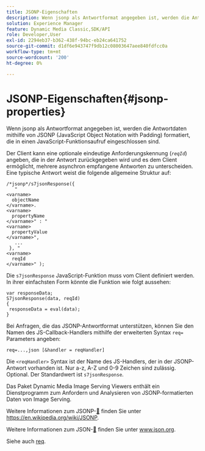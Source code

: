 ```yaml
---
title: JSONP-Eigenschaften
description: Wenn jsonp als Antwortformat angegeben ist, werden die Antwortdaten mithilfe von JSONP (JavaScript Object Notation with Padding) formatiert, die in einen JavaScript-Funktionsaufruf eingeschlossen sind.
solution: Experience Manager
feature: Dynamic Media Classic,SDK/API
role: Developer,User
exl-id: 2294eb37-b362-438f-94bc-eb24ca641752
source-git-commit: d1df6e943747f9db12c08003647aee840fdfcc0a
workflow-type: tm+mt
source-wordcount: '200'
ht-degree: 0%

---
```


# JSONP-Eigenschaften{#jsonp-properties}

Wenn jsonp als Antwortformat angegeben ist, werden die Antwortdaten mithilfe von JSONP (JavaScript Object Notation with Padding) formatiert, die in einen JavaScript-Funktionsaufruf eingeschlossen sind.

Der Client kann eine optionale eindeutige Anforderungskennung (*`reqId`*) angeben, die in der Antwort zurückgegeben wird und es dem Client ermöglicht, mehrere asynchron empfangene Antworten zu unterscheiden. Eine typische Antwort weist die folgende allgemeine Struktur auf:

```
/*jsonp*/s7jsonResponse({ 
   " 
<varname>
  objectName 
</varname>. 
<varname>
  propertyName 
</varname>" : " 
<varname>
  propertyValue 
</varname>", 
   ... 
 }, " 
<varname>
  reqId 
</varname>" );
```

Die `s7jsonResponse` JavaScript-Funktion muss vom Client definiert werden. In ihrer einfachsten Form könnte die Funktion wie folgt aussehen:

```
var responseData; 
S7jsonResponse(data, reqId) 
{ 
 responseData = eval(data); 
}
```

Bei Anfragen, die das JSONP-Antwortformat unterstützen, können Sie den Namen des JS-Callback-Handlers mithilfe der erweiterten Syntax `req=` Parameters angeben:

`req=...,json [&handler = reqHandler]`

Die `<reqHandler>` Syntax ist der Name des JS-Handlers, der in der JSONP-Antwort vorhanden ist. Nur a-z, A-Z und 0-9 Zeichen sind zulässig. Optional. Der Standardwert ist `s7jsonResponse`.

Das Paket Dynamic Media Image Serving Viewers enthält ein Dienstprogramm zum Anfordern und Analysieren von JSONP-formatierten Daten von Image Serving.

Weitere Informationen zum JSONP-[&#128279;](https://en.wikipedia.org/wiki/JSONP) finden Sie unter https://en.wikipedia.org/wiki/JSONP.

Weitere Informationen zum JSON-[&#128279;](https://www.json.org/json-en.html) finden Sie unter www.json.org.

Siehe auch [req](../../../../../../is-api/http-ref/image-serving-api-ref/c-http-protocol-reference/c-command-reference/r-req/r-req.md#reference-907cdb4a97034db7ad94695f25552e76).
